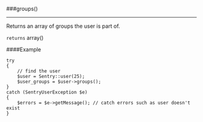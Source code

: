 <a id="groups" href="#"></a>
###groups()

----------

Returns an array of groups the user is part of.

`returns` array()

####Example

	try
	{
	    // find the user
	    $user = Sentry::user(25);
	    $user_groups = $user->groups();
	}
	catch (SentryUserException $e)
	{
	    $errors = $e->getMessage(); // catch errors such as user doesn't exist
	}
